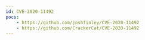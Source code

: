 ```yaml
---
id: CVE-2020-11492
pocs:
    - https://github.com/joshfinley/CVE-2020-11492
    - https://github.com/CrackerCat/CVE-2020-11492
---
```

